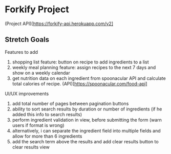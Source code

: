 # Forkify Project

(Project API)[https://forkify-api.herokuapp.com/v2]


## Stretch Goals

Features to add

1. shopping list feature: button on recipe to add ingredients to a list
2. weekly meal planning feature: assign recipes to the next 7 days and show on a weekly calendar
3. get nutrition data on each ingredient from spoonacular API and calculate total calories of recipe. (API)[https://spoonacular.com/food-api]

UI/UX improvements

1. add total number of pages between pagination buttons
2. ability to sort search results by duration or number of ingredients (if he added this info to search results)
3. perform ingredient validation in view, before submitting the form (warn users if format is wrong)
4. alternatively, i can separate the ingredient field into multiple fields and allow for more than 6 ingredients
5. add the search term above the results and add clear results button to clear results view
